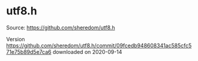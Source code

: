 # utf8.h

Source: https://github.com/sheredom/utf8.h

Version https://github.com/sheredom/utf8.h/commit/09fcedb948608341ac585cfc571e75b89d5e7ca6 downloaded on 2020-09-14
